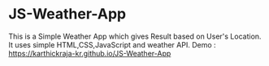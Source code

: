 # JS-Weather-App

This is a Simple Weather App which gives Result based on User's Location.
It uses simple HTML,CSS,JavaScript and weather API.
Demo : https://karthickraja-kr.github.io/JS-Weather-App
